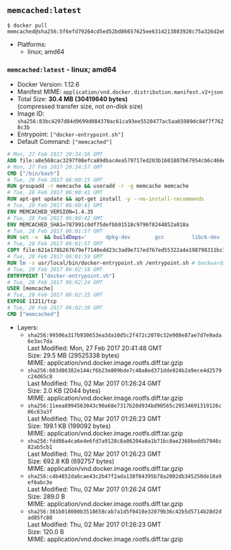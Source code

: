 ## `memcached:latest`

```console
$ docker pull memcached@sha256:5f6efd79264cd5ed52bd86657625ee6314213803928c75a326d2e0c6b69ab028
```

-	Platforms:
	-	linux; amd64

### `memcached:latest` - linux; amd64

-	Docker Version: 1.12.6
-	Manifest MIME: `application/vnd.docker.distribution.manifest.v2+json`
-	Total Size: **30.4 MB (30419640 bytes)**  
	(compressed transfer size, not on-disk size)
-	Image ID: `sha256:83bc4297d84d9699d084370ac61ca93ee5520477ac5aa65989dc84f7f7628c3b`
-	Entrypoint: `["docker-entrypoint.sh"]`
-	Default Command: `["memcached"]`

```dockerfile
# Mon, 27 Feb 2017 20:34:56 GMT
ADD file:a8e568cac3297f08efca89dbac4ea579717ed203b1601807b67954cb6c466e73 in / 
# Mon, 27 Feb 2017 20:34:57 GMT
CMD ["/bin/bash"]
# Tue, 28 Feb 2017 06:00:15 GMT
RUN groupadd -r memcache && useradd -r -g memcache memcache
# Tue, 28 Feb 2017 06:00:41 GMT
RUN apt-get update && apt-get install -y --no-install-recommends 		libevent-2.0-5 	&& rm -rf /var/lib/apt/lists/*
# Tue, 28 Feb 2017 06:00:41 GMT
ENV MEMCACHED_VERSION=1.4.35
# Tue, 28 Feb 2017 06:00:42 GMT
ENV MEMCACHED_SHA1=787991c0df75defbb91518c9796f8244852a018a
# Tue, 28 Feb 2017 06:01:57 GMT
RUN set -x 	&& buildDeps=' 		dpkg-dev 		gcc 		libc6-dev 		libevent-dev 		make 		perl 		wget 	' 	&& apt-get update && apt-get install -y $buildDeps --no-install-recommends 	&& rm -rf /var/lib/apt/lists/* 	&& wget -O memcached.tar.gz "http://memcached.org/files/memcached-$MEMCACHED_VERSION.tar.gz" 	&& echo "$MEMCACHED_SHA1  memcached.tar.gz" | sha1sum -c - 	&& mkdir -p /usr/src/memcached 	&& tar -xzf memcached.tar.gz -C /usr/src/memcached --strip-components=1 	&& rm memcached.tar.gz 	&& cd /usr/src/memcached 	&& ./configure --build="$(dpkg-architecture --query DEB_BUILD_GNU_TYPE)" 	&& make -j "$(nproc)" 	&& make install 	&& cd / && rm -rf /usr/src/memcached 	&& apt-get purge -y --auto-remove $buildDeps
# Tue, 28 Feb 2017 06:01:57 GMT
COPY file:621e178b267679ef7140edd23c3ad9e717ed767ed55322a4e198798311bc1d36 in /usr/local/bin/ 
# Tue, 28 Feb 2017 06:01:59 GMT
RUN ln -s usr/local/bin/docker-entrypoint.sh /entrypoint.sh # backwards compat
# Tue, 28 Feb 2017 06:02:18 GMT
ENTRYPOINT ["docker-entrypoint.sh"]
# Tue, 28 Feb 2017 06:02:24 GMT
USER [memcache]
# Tue, 28 Feb 2017 06:02:25 GMT
EXPOSE 11211/tcp
# Tue, 28 Feb 2017 06:02:38 GMT
CMD ["memcached"]
```

-	Layers:
	-	`sha256:99506a317b930653ea3da10d5c2f472c2078c32e908e87ae7d7e9ada6e3ac7da`  
		Last Modified: Mon, 27 Feb 2017 20:41:48 GMT  
		Size: 29.5 MB (29525338 bytes)  
		MIME: application/vnd.docker.image.rootfs.diff.tar.gzip
	-	`sha256:603d86382e144cf6b23e809bde7c48a8ed371dde924b2a9ece4d2579c24d65c8`  
		Last Modified: Thu, 02 Mar 2017 01:26:24 GMT  
		Size: 2.0 KB (2044 bytes)  
		MIME: application/vnd.docker.image.rootfs.diff.tar.gzip
	-	`sha256:11eea8994563043c90a68e7317b20d934bd90565c29534691319126c06c63a3f`  
		Last Modified: Thu, 02 Mar 2017 01:26:23 GMT  
		Size: 199.1 KB (199092 bytes)  
		MIME: application/vnd.docker.image.rootfs.diff.tar.gzip
	-	`sha256:fdd86a4ca6e4e6fd7a9128c8a86204a8a1b71bc0ae2368bedd57946c82ab5cb1`  
		Last Modified: Thu, 02 Mar 2017 01:26:23 GMT  
		Size: 692.8 KB (692757 bytes)  
		MIME: application/vnd.docker.image.rootfs.diff.tar.gzip
	-	`sha256:c4b4852da6cae43c2b47f2ada138f84395b78a2002db345250de18a9ef6abc3e`  
		Last Modified: Thu, 02 Mar 2017 01:26:24 GMT  
		Size: 289.0 B  
		MIME: application/vnd.docker.image.rootfs.diff.tar.gzip
	-	`sha256:381b018000b3518658cab7a1d5f0418e32079b36c42b5d5714b28d2dad85fc88`  
		Last Modified: Thu, 02 Mar 2017 01:26:23 GMT  
		Size: 120.0 B  
		MIME: application/vnd.docker.image.rootfs.diff.tar.gzip
